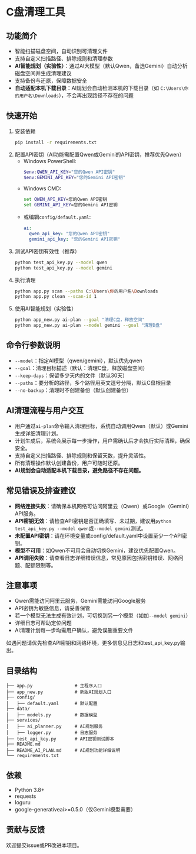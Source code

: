 # C盘清理工具

## 功能简介

- 智能扫描磁盘空间，自动识别可清理文件
- 支持自定义扫描路径、排除规则和清理参数
- **AI智能规划（实验性）**：通过AI大模型（默认Qwen，备选Gemini）自动分析磁盘空间并生成清理建议
- 支持备份与还原，保障数据安全
- **自动适配本机下载目录**：AI规划会自动检测本机的下载目录（如 `C:\Users\你的用户名\Downloads`），不会再出现路径不存在的问题

## 快速开始

1. 安装依赖
   ```bash
   pip install -r requirements.txt
   ```
2. 配置API密钥（AI功能需配置Qwen或Gemini的API密钥，推荐优先Qwen）
   - Windows PowerShell:
     ```powershell
     $env:QWEN_API_KEY="您的Qwen API密钥"
     $env:GEMINI_API_KEY="您的Gemini API密钥"
     ```
   - Windows CMD:
     ```cmd
     set QWEN_API_KEY=您的Qwen API密钥
     set GEMINI_API_KEY=您的Gemini API密钥
     ```
   - 或编辑`config/default.yaml`:
     ```yaml
     ai:
       qwen_api_key: "您的Qwen API密钥"
       gemini_api_key: "您的Gemini API密钥"
     ```
3. 测试API密钥有效性（推荐）
   ```bash
   python test_api_key.py --model qwen
   python test_api_key.py --model gemini
   ```
4. 执行清理
   ```bash
   python app.py scan --paths C:\Users\你的用户名\Downloads
   python app.py clean --scan-id 1
   ```
5. 使用AI智能规划（实验性）
   ```bash
   python app_new.py ai-plan --goal "清理C盘，释放空间"
   python app_new.py ai-plan --model gemini --goal "清理D盘"
   ```

## 命令行参数说明

- `--model`：指定AI模型（qwen/gemini），默认优先qwen
- `--goal`：清理目标描述（默认：清理C盘，释放磁盘空间）
- `--keep-days`：保留多少天内的文件（默认30天）
- `--paths`：要分析的路径，多个路径用英文逗号分隔，默认C盘根目录
- `--no-backup`：清理时不创建备份（默认创建备份）

## AI清理流程与用户交互

- 用户通过`ai-plan`命令输入清理目标，系统自动调用Qwen（默认）或Gemini生成详细清理计划。
- 计划生成后，系统会展示每一步操作，用户需确认后才会执行实际清理，确保安全。
- 支持自定义扫描路径、排除规则和保留天数，提升灵活性。
- 所有清理操作默认创建备份，用户可随时还原。
- **AI规划会自动适配本机下载目录，避免路径不存在问题。**

## 常见错误及排查建议

- **网络连接失败**：请确保本机网络可访问阿里云（Qwen）或Google（Gemini）API服务。
- **API密钥无效**：请检查API密钥是否正确填写、未过期，建议用`python test_api_key.py --model qwen`或`--model gemini`测试。
- **未配置API密钥**：请在环境变量或config/default.yaml中设置至少一个API密钥。
- **模型不可用**：如Qwen不可用会自动切换Gemini，建议优先配置Qwen。
- **API调用失败**：请查看日志详细错误信息，常见原因包括密钥错误、网络问题、配额限制等。

## 注意事项
- Qwen需能访问阿里云服务，Gemini需能访问Google服务
- API密钥为敏感信息，请妥善保管
- 若一个模型无法生成有效计划，可切换到另一个模型（如加`--model gemini`）
- 详细日志可帮助定位问题
- AI清理计划每一步均需用户确认，避免误删重要文件

如遇问题请优先检查API密钥和网络环境，更多信息见日志和test_api_key.py输出。

## 目录结构

```
├── app.py                # 主程序入口
├── app_new.py            # 新版AI规划入口
├── config/
│   ├── default.yaml      # 默认配置
├── data/
│   ├── models.py         # 数据模型
├── services/
│   ├── ai_planner.py     # AI规划服务
│   ├── logger.py         # 日志服务
├── test_api_key.py       # API密钥测试脚本
├── README.md
├── README_AI_PLAN.md     # AI规划功能详细说明
└── requirements.txt
```

## 依赖
- Python 3.8+
- requests
- loguru
- google-generativeai>=0.5.0（仅Gemini模型需要）

## 贡献与反馈
欢迎提交issue或PR改进本项目。